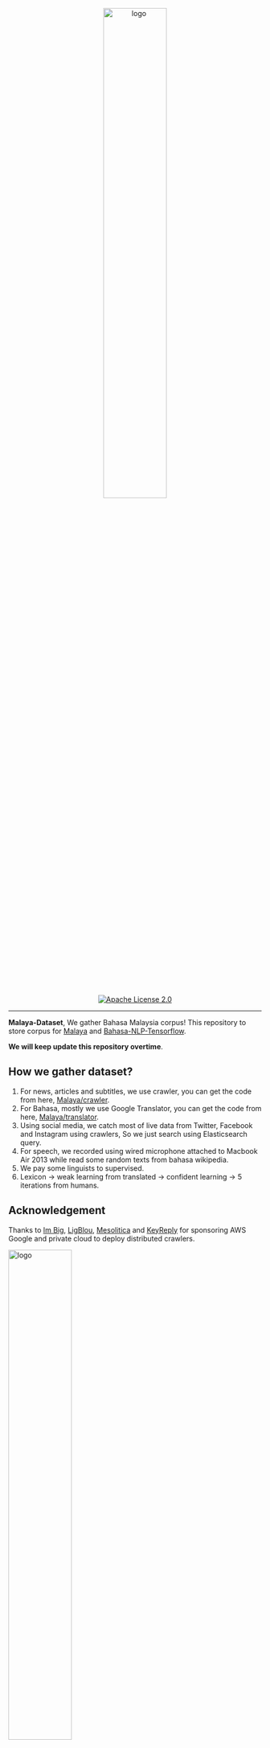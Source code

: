 <p align="center">
    <a href="#readme">
        <img alt="logo" width="50%" src="wordcloud.png">
    </a>
</p>
<p align="center">
  <a href="https://github.com/huseinzol05/Malaya-Dataset/blob/master/LICENSE"><img alt="Apache License 2.0" src="https://img.shields.io/badge/License-Apache--2.0-yellow.svg"></a>
</p>

---

**Malaya-Dataset**, We gather Bahasa Malaysia corpus! This repository to store corpus for [Malaya](https://github.com/huseinzol05/Malaya) and [Bahasa-NLP-Tensorflow](https://github.com/huseinzol05/Bahasa-NLP-Tensorflow). 

**We will keep update this repository overtime**.

## How we gather dataset?

1. For news, articles and subtitles, we use crawler, you can get the code from here, [Malaya/crawler](https://github.com/huseinzol05/Malaya/tree/master/misc/crawl).
2. For Bahasa, mostly we use Google Translator, you can get the code from here, [Malaya/translator](https://github.com/huseinzol05/Malaya/tree/master/misc/translator).
3. Using social media, we catch most of live data from Twitter, Facebook and Instagram using crawlers, So we just search using Elasticsearch query.
4. For speech, we recorded using wired microphone attached to Macbook Air 2013 while read some random texts from bahasa wikipedia.
5. We pay some linguists to supervised.
6. Lexicon -> weak learning from translated -> confident learning -> 5 iterations from humans.

## Acknowledgement

Thanks to [Im Big](https://www.facebook.com/imbigofficial/), [LigBlou](https://www.facebook.com/ligblou), [Mesolitica](https://mesolitica.com/) and [KeyReply](https://www.keyreply.com/) for sponsoring AWS Google and private cloud to deploy distributed crawlers.

<img alt="logo" width="50%" src="https://malaya-dataset.s3-ap-southeast-1.amazonaws.com/ligblou-mesolitca-keyreply.png">

## Table of contents
  * [Corpus](#corpus)
    * [Audience Nationality](#audience-nationality)
    * [Translated Emotion](#Translated-Emotion)
    * [Twitter Emotion](#Twitter-Emotion)
    * [Gender](#gender)
    * [Insincere question](#insincere-question)
    * [Irony](#irony)
    * [Language Detection](#language-detection)
    * [Malaysia Entities](#malaysia-entities)
    * [Malaysia Topics](#malaysia-topics)
    * [Political landscape](#political-landscape)
    * [Sarcastic news-headline](#sarcastic-news-headline)
    * [Subjectivity](#subjectivity)
    * [Toxicity-small](#toxicity-small)
    * [Toxicity-large](#toxicity-large)
  * [Crawl](#crawl)
    * [Foodpanda](#foodpanda)
    * [Klook](#klook)
    * [IIUM-Confession](#iium-confession)
    * [Wattpad](#wattpad)
    * [Academia PDF](#academia-pdf)
    * [ticket2u](#ticket2u)
  * [Dictionary](#dictionary)
    * [73k English-Malay](#73k-english-malay)
    * [200k English-Malay](#200k-english-malay)
    * [90k synonym](#90k-synonym)
    * [Dictionary, 24550 unique words](#dictionary-24550-unique-words)
    * [Dialect](#dialect)
    * [Ngrams](#ngrams)
  * [Dumping](#dumping)
    * [Karangan sekolah](#karangan-sekolah)
    * [Wikipedia](#wikipedia-1)
    * [Instagram](#instagram)
    * [Twitter](#twitter-1)
    * [Public news](#public-news)
    * [Parliament](#parliament)
    * [Singlish text](#singlish-text)
    * [Singapore news](#singapore-news)
    * [Subtitle](#subtitle)
  * [English-Malay translation](#english-malay-translation)
  * [Lexicon](#lexicon)
    * [Sentiment](#sentiment)
    * [Emotion](#emotion)
  * [News](#news)
    * [Fake News](#fake-news)
    * [Crawled News](#crawled-news)
    * [30k News](#30k-news)
    * [Articles](#articles)
  * [Normalization](#normalization)
    * [Normalize](#normalize)
    * [Stemmer](#stemmer)
  * [Optical Character Recognition](#optical-character-recognition)
    * [Malay-to-Jawi](#malay-to-jawi)
    * [Malay handwriting (Satisfy-Regular)](#malay-handwriting-satisfy-regular)
  * [Question-Answer](#question-answer)
    * [General](#general)
    * [SQUAD](#squad)
    * [Natural Questions](#Natural-Questions)
  * [Sentiment](#sentiment-1)
    * [Local News](#local-news)
    * [Twitter](#twitter)
    * [Translated Twitter](#Translated-Twitter)
    * [Translated Multidomain](#Translated-Multidomain)
    * [Translated Polarity](#Translated-Polarity)
  * [Speech](#speech)
    * [Tolong sebut](#tolong-sebut)
    * [Wikipedia](#wikipedia)
    * [Manglish](#manglish)
  * [Summarization](#summarization)
    * [CNN News](#cnn-news)
    * [Gigawords](#gigawords)
    * [Multinews](#multinews)
  * [Tagging](#tagging)
    * [Dependency](#dependency)
    * [Part-of-Speech](#part-of-speech)
    * [Entities](#entities-json)
  * [Text-similarity](#text-similarity)
    * [Quora](#quora)
    * [SNLI](#snli)
  * [Suggestion](#suggestion)
  * [Citation](#citation)
  * [Donation](#donation)

## [Corpus](corpus)

#### [Audience Nationality](corpus/audience)

Total size: 246 KB

1. constituency
2. national

#### [Translated Emotion](corpus/emotion/translate)

Total size: 7.2 MB

1. Anger
2. Fear
3. Joy
4. Love
5. Sadness
6. Surprise

#### [Twitter Emotion](corpus/emotion/lexicon)

Total size: 27.4 MB

1. Anger, 108813 rows
2. Fear, 20316 rows
3. Happy, 30962 rows
4. love, 20783 rows
5. Sadness, 26468 rows
6. Surprise, 13107 rows

#### [Gender](corpus/gender)

Total size: 2.2 MB

1. Unknown
2. Male
3. Female
4. Brand

#### [Insincere question](corpus/insincere-question)

Total size: 60.4 MB

1. Negative
2. Positive

#### [Irony](corpus/irony)

Total size: 465 KB

1. Positive
2. Negative

#### [Language-detection](corpus/language-detection)

1. english
2. malay
3. indonesia
4. rojak
5. manglish
6. others

sublanguages,

1. malay
2. kedah
3. johor
4. melaka
5. terengganu
6. sarawak
7. negeri-sembilan
8. kelantan
9. pahang
10. perak
11. sabah

#### [Malaysia-entities](corpus/malaysia-entities)

Social media texts related to Malaysia entities.

Total size: 190.1 MB

<details><summary>Complete list (210 entities)</summary>

1. mahathir
2. anwar ibrahim
3. najib razak
4. pakatan harapan
5. syed saddiq
6. parti keadilan rakyat
7. umno
8. barisan nasional
9. parti islam semalaysia
10. nurul izzah
11. tunku ismail idris
12. mca
13. democratic action party
14. parti amanah
15. ppbm
16. mic
17. tun daim zainuddin
18. datuk seri abdul hadi awang
19. majlis pakatan harapan
20. wan azizah
21. parti pribumi bersatu malaysia
22. datuk seri azmin ali
23. datuk johari abdul
24. tengku razaleigh hamzah
25. tan sri dr rais yatim
26. rafizi ramli
27. bersatu
28. bernama
29. donald trump
30. perkasa
31. tan sri mokhzani mahathir
32. rais yatim
33. anthony loke siew fook
34. rosmah mansur
35. arul kanda
36. zeti aziz
37. robert kuok
38. hassan merican
39. ks jomo
40. jho low
41. kadir jasin
42. zakir naik
43. bung mokhtar
44. shafie apdal
45. ariff md yusof
46. felda
47. dato vida
48. jabatan perancangan bandar desa
49. jabatan perdana menteri malaysia
50. kementerian kewangan malaysia
51. kementerian dalam negeri malaysia
52. kementerian perdagangan dalam negeri hal ehwal pengguna malaysia
53. kementerian luar negeri malaysia
54. kementerian pertahanan malaysia
55. kementerian pendidikan malaysia
56. kementerian pembangunan luar bandar
57. kementerian kerja raya malaysia
58. kementerian kesihatan malaysia
59. kementerian komunikasi multimedia malaysia
60. kementerian perumahan kerajaan tempatan malaysia
61. kementerian pelancongan kebudayaan malaysia
62. kementerian pengangkutan malaysia
63. kementerian pembangunan wanita keluarga masyarakat malaysia
64. kementerian pertanian industri asas tani
65. kementerian perusahaan perladangan komoditi
66. kementerian perdagangan antarabangsa industri
67. kementerian sains teknologi inovasi malaysia
68. kementerian sumber manusia malaysia
69. kementerian sumber asli alam sekitar malaysia
70. kementerian wilayah persekutuan malaysia
71. kementerian tenaga teknologi hijau air malaysia
72. jabatan perkhidmatan awam malaysia
73. jabatan kemajuan islam (jakim) department of islamic development
74. jabatan parlimen malaysia
75. agensi kelayakan malaysia
76. agensi penguatkuasaan maritim malaysia
77. bahagian istiadat urusetia persidangan antarabangsa
78. bahagian hal ehwal undang-undang
79. bahagian kabinet perlembangan perhubungan antara kerajaan
80. bahagian kemajuan wilayah persekutuan perancangan lembah klang
81. bahagian keselamatan negara
82. bahagian pengurusan hartanah
83. bahagian pengurusan perkhidmatan sumber manusia
84. bahagian penyelidikan
85. biro bantuan guaman
86. biro pengaduan awam
87. biro tatanegara
88. istana negara
89. institut kefahaman islam malaysia
90. institut latihan kehakiman perundangan
91. pejabat ketua setiausaha negara
92. pejabat perdana menteri
93. jabatan peguam negara
94. majlis agama islam wilayah persekutuan
95. masjid negara
96. pejabat ketua pegawai keselamatan kerajaan malaysia
97. pejabat setiausaha persekutuan sabah
98. perpustakaan kuala lumpur
99. pejabat setiausaha persekutuan sarawak
100. lembaga tabung haji
101. penasihat sains
102. jabatan audit negara malaysia
103. jabatan pertahanan awam malaysia
104. suruhanjaya pengankutan awam darat
105. perbendaharaan malaysia
106. majlis tindakan ekonomik negara
107. jabatan perangkaan (jp) department of statistics
108. polis diraja malaysia
109. ikatan relawan rakyat malaysia
110. jabatan penjara malaysia
111. jabatan pendaftaran negara malaysia
112. lembaga penapisan filem
113. jabatan imigresen malaysia
114. suruhanjaya syarikat malaysia
115. suruhanjaya koperasi malaysia
116. perbadanan harta intelek malaysia
117. bank kerjasama rakyat malaysia
118. perbadanan nasional berhad
119. maktab koperasi malaysia
120. suruhanjaya persaingan malaysia
121. institut diplomasi hal ehwal luar negeri
122. angkatan tentera malaysia
123. tentera darat malaysia
124. tentera udara diraja malaysia
125. tentera laut diraja malaysia
126. program latihan khidmat negara
127. dewan bahasa pustaka
128. institut pendidikan guru malaysia
129. perbadanan tabung pendidikan tinggi nasional
130. institut terjemahan negara malaysia
131. kejora
132. felcra
133. risda
134. jabatan kerja raya malaysia
135. lembaga lebuhraya malaysia
136. lembaga jurutera malaysia
137. lembaga pembangunan industri pembinaan
138. institut jantung negara
139. klinik 1malaysia
140. insitut kanser negara
141. radio televisyen malaysia
142. suruhanjaya komunikasi multimedia malaysia
143. jabatan penerangan malaysia
144. jabatan perancangan bandar desa semenanjung malaysia
145. jabatan bomba penyelamat malaysia
146. jabatan perumahan negara
147. jabatan kerajaan tempatan
148. jabatan landskap negara
149. jabatan pengurusan sisa pepejal negara
150. tribunal perumahan pengurusan strata
151. perbadanan pengurusan sisa pepejal pembersihan awam
152. jabatan pelancongan malaysia
153. jabatan pengangkutan jalan
154. jabatan penerbangan awam
155. lembaga pelabuhan klang
156. jabatan laut malaysia
157. jabatan keselamatan jalan raya
158. lembaga pelabuhan kuantan
159. lembaga pelabuhan johor
160. lembaga pelabuhan pulau pinang
161. jabatan kebajikan masyarakat malaysia
162. institut penyelidikan kemajuan pertanian malaysia
163. lembaga kemajuan ikan malaysia
164. lembaga pemasaran pertanian persekutuan
165. jabatan pertanian malaysia
166. lembaga pertubuhan peladang
167. lembaga kemajuan pertanian kemubu
168. lembaga kemajuan pertanian muda
169. jabatan perikanan
170. jabatan perkhidmatan veterinar
171. lembaga perindustrian nanas malaysia
172. tabung ekonomi kumpulan usaha niaga
173. bank pertanian
174. lembaga minyak sawit malaysia
175. lembaga pembangunan pelaburan malaysia
176. agensi nuklear malaysia
177. institut penyelidikan teknologi nuklear malaysia
178. pusat sains negara
179. jabatan kimia malaysia
180. jabatan meteorologi malaysia
181. jabatan perkhidmatan awam
182. institut tadbiran awam negara
183. jabatan agama islam wilayah persekutuan
184. jabatan tenaga kerja semenanjung malaysia
185. jabatan alam sekitar
186. jabatan pengairan saliran
187. jabatan tanah galian wilayah persekutuan
188. jabatan perlindungan hidupan liar taman negara
189. dewan bandaraya kuala lumpur
190. perbadanan putrajaya
191. perbadanan labuan
192. jabatan bekalan air
193. jabatan perkhidmatan pembetungan
194. suruhanjaya tenaga
195. suruhanjaya perkhidmatan air negara
196. malaysian green technology corporation
197. yayasan hijau malaysia
198. mahkamah persekutuan
199. mahkamah syariah wilayah persekutuan
200. suruhanjaya perdagangan komoditi
201. suruhanjaya perkhidmatan awam
202. suruhanjaya perkhidmatan pendidikan
203. suruhanjaya pilihan raya
204. suruhanjaya pencegahan rasuah malaysia
205. tribunal perkhidmatan awam
206. unit khas teknologi tinggi
207. unit pemodenan tadbiran perancangan pengurusan malaysia
208. unit perancang ekonomi
209. unit penyelarasan pelaksanaan
210. urusetia persidangan antarabangsa protokol

</details>

#### [Malaysia Topics](corpus/malaysia-topics)

Social media texts related to Malaysia topics.

Total size: 322.4 MB

<details><summary>Complete list (249 topics)</summary>

1. ganja
2. orang asli
3. kaum cina
4. k-pop
5. kaum india
6. pos laju
7. hari raya aidilfitri
8. hari raya aidiladha
9. syarikat permulaan
10. isu tanah
11. kaum melayu
12. facebook
13. keluar parti
14. sabotaj parti
15. kotak undi
16. humanoid
17. kemalangan penumpang cedera
18. kemalangan maut
19. individu penjara
20. kes rogol
21. kes cabul
22. kes rompakan
23. kes ragut
24. cambridge analytica
25. kokain
26. bebas tahanan
27. sosial media
28. twitter
29. instagram
30. mati dipukul
31. pengedar dadah
32. kematian wabak
33. letupan bom
34. isu dadah
35. isu bmf
36. isu diesel
37. isu china
38. isu saudi arabia
39. unifi
40. piala thomas
41. fifa
42. bahasa pengaturcaraan
43. baling botol
44. perkahwinan kanak-kanak
45. produk berbahaya
46. musim durian
47. world cup
48. motogp
49. euro 2020
50. ask me a question
51. thai cave
52. racist
53. bola sepak
54. hockey
55. sepak takraw
56. reformasi
57. deepavali
58. chinese new year
59. lazada sells
60. shopee sells
61. e-sport
62. valve corporation
63. dota2
64. counter strike global-offensive
65. asean football organization
66. blackpink
67. kecurian kereta
68. kecurian motosikal
69. youtube rewind
70. pewdiepie
71. isu tiket
72. kuota haji
73. tsunami
74. kes lemas
75. kes buang bayi
76. kes pecah rumah
77. paedophilia
78. kes luar nikah
79. kes tangkap basah
80. kes bawah umur
81. pdrm
82. 1mdb
83. gst
84. sst
85. tiga penjuru
86. pilihan raya umum
87. pilihan raya kecil
88. pusat daerah mangundi
89. masalah air
90. rumah mampu milik
91. pendidikan
92. sekolah
93. universiti
94. maktab rendah sains mara
95. kesihatan
96. hutang negara
97. ekonomi
98. sosial
99. menteri besar kedah
100. menteri besar perak
101. menteri besar perlis
102. menteri besar selangor
103. menteri besar johor
104. menteri besar kelantan
105. menteri besar terengganu
106. menteri besar negeri sembilan
107. felda
108. kwsp
109. sosco
110. bank malaysia
111. bank negara
112. perdana menteri
113. timbalan perdana menteri
114. menteri dalam negeri
115. menteri kewangan
116. menteri pertahanan
117. menteri belia dan sukan
118. majlis penasihat
119. skim peduli sihat
120. ptptn
121. projek mega
122. gaji minimum
123. menyiasat skandal
124. highway tol
125. tabung haji
126. tentera malaysia
127. infrastruktur
128. kos sara hidup
129. pengangkutan awam
130. perkhidmatan awam
131. isu wanita
132. survei institut darul ehsan
133. inisiatif peduli rakyat
134. teknologi
135. internet
136. kecerdasan buatan
137. ahli dewan undangan negeri
138. suruhanjaya pilihan raya malaysia
139. kertas undi
140. akta pilihan raya
141. undi pos
142. undi rosak
143. harga minyak
144. petrol
145. subsidi kerajaan
146. mh370
147. gaji menteri
148. jabatan bubar
149. telekom malaysia
150. agama
151. lgbt
152. agama islam
153. masyarakat
154. liberalisme
155. kapitalisme
156. idealogi
157. parlimen
158. pusat transformasi bandar
159. institut diraja
160. tsunami fitnah
161. makro-ekonomi
162. mikro-ekonomi
163. pasaran saham malaysia
164. pendapatan negara
165. nilai ringgit jatuh
166. gaji median
167. bursa malaysia
168. malaysia baru
169. keluar parlimen
170. dewan rakyat
171. tabung harapan
172. isu singapura
173. isu rohingya
174. isu syria
175. malaysia-indonesia
176. isu gaza
177. isu palestin
178. isu yaman
179. harimau malaya
180. isu kuil
181. isu lynas
182. isu masjid
183. isu sosma
184. isu ecrl
185. royalti minyak
186. kes rasuah
187. kewangan dan perniagaan
188. saham dan komoditi
189. isu kerugian
190. bumiputera
191. alam sekitar
192. isu kemiskinan
193. sumber asli
194. pertanian malaysia
195. pertanian durian
196. pertanian padi
197. pertanian getah
198. pertanian kelapa sawit
199. pertanian pisang
200. pertanian nenas
201. akuakultur malaysia
202. hortikultur malaysia
203. icerd
204. yang di-pertuan agong
205. perlembagaan malaysia
206. malaysia airlines
207. malaysia airport
208. kuala lumpur international airport
209. malacca airport
210. bintulu airport
211. kota kinabalu airport
212. kuching airport
213. labuan airport
214. lahad datu airport
215. langkawi airport
216. limbang airport
217. miri airport
218. penang airport
219. sandakan airport
220. sibu airport
221. sultan abdul halim airport
222. sultan haji ahmad shah airport
223. sultan azlan shah airport
224. sultan ismail petra airport
225. sultan mahmud airport
226. tawau airport
227. tioman airport
228. anggota bomba
229. angkatan tentera darat
230. angkatan tentera laut
231. angkatan tentera udara
232. anggota ambulans
233. anggota polis
234. perkhidmatan kehakiman
235. perkhidmatan am persekutuan
236. industri 4.0
237. kumpulan pengganas tempatan
238. kumpulan pengganas asing
239. sultan selangor
240. sultan kedah
241. sultan kelantan
242. sultan perlis
243. sultan johor
244. sultan negeri sembilan
245. sultan terengganu
246. pemilihan agong
247. isu plastik
248. gejala sosial
249. isytihar darurat

</details>

#### [Sarcastic news-headline](corpus/sarcastic-news-headline)

Total size: 1.78 MB

1. Positive
2. Negative

#### [Subjectivity](corpus/subjectivity)

Total size: 1.4 MB

1. Positive
2. Negative

#### [Toxicity-small](corpus/toxicity-small)

Total size: 69 MB

Toxicity-small is multilabels and multiclasses, prefer to use sigmoid / logistic.

1. toxic
2. severe toxic
3. obscene
4. threat
5. insult
6. identity hate

#### [Toxicity-large](corpus/toxicity-large)

Total size: 640 MB

Toxicity-large is multilabels and multiclasses, prefer to use sigmoid / logistic.

1. severe toxic
2. obscene
3. identity attack
4. insult
5. threat
6. asian
7. atheist
8. bisexual
9. black
10. buddhist
11. christian
12. female
13. heterosexual
14. hindu
15. homosexual, gay or lesbian
16. intellectual or learning disability
17. jewish
18. latino
19. male
20. muslim
21. other disability
22. other gender
23. other race or ethnicity
24. other religion
25. other sexual orientation
26. physical disability
27. psychiatric or mental illness
28. transgender
29. white
30. malay
31. chinese

#### [Political landscape](corpus/political-landscape)

Total size: 2 MB

1. Kerajaan (BN)
2. Pembangkang (PAS, DAP, PKR)

## [Crawl](crawl)

**This is crawled data, proceed with caution**.

#### [Foodpanda](crawl/foodpanda)

Crawled up to 4697 restaurants registered in https://www.foodpanda.my/.

Contain location, restaurant name, star rating, characteristics, delivery methods and food descriptions.

Total size: 94.1 MB

#### [Klook](crawl/klook)

Crawled up to 200 interesting locations from MY and SG klook.

Total size: 10.3 MB

#### [IIUM-Confession](crawl/iium-confession)

Crawled up to 20k confession posts.

Total size: 75.1 MB

#### [Wattpad](crawl/wattpad)

Crawled using keywords,

1. melayu
2. malaysia
3. seram
4. hantu
5. puisi
6. sajak
7. cerita

Crawled up to 7k fiction stories.

Total size: 97 MB

#### [Academia PDF](crawl/pdf)

Crawled up to 224 pdfs related to,

1. melayu
2. sejarah
3. etnik
4. bahasa
5. politik
6. makanan
7. idealogi

Total size: 50 MB

#### [ticket2u](crawl/ticket2u)

Contains 4282 events in Malaysia from 2017,

```python
{'row': {'rownum': '4282',
  'rowtotal': '4282',
  'rowpp': '18',
  'link': 'https://www.ticket2u.com.my/event/10223/emi-business-networking-3.0',
  'time': '4:00PM',
  'avatar': 'https://www.ticket2u.com.my/upload/event/listing/0-10223-8ce30523-200c-4bfa-98a9-daadd142989b-GYQ6_X.jpg',
  'datefrom106': '26 Oct 2017',
  'dateto106': '26 Oct 2017',
  'day': 'Thursday',
  'date': '26',
  'month': 'Oct',
  'year': '2017',
  'datefrom': '2017-10-26T16:00:00',
  'dateto': '2017-10-26T19:00:00',
  'active': '1',
  'id': '10223',
  'name': 'EMI Business Networking 3.0',
  'titlename': 'EMI Business Networking 3.0',
  'excerpt': '',
  'pid': '0',
  'basecurrency': 'RM',
  'online': '0',
  'countryid': '1',
  'stateid': '1',
  'areaid': '0',
  'locname': 'Denai Alam Recreational and Riding Club',
  'statename': 'WP Kuala Lumpur',
  'latitude': '3.150970999999999',
  'type': '619',
  'regboo': '0',
  'pricefrom': '75.00',
  'longitude': '101.51955099999998',
  'eventcat': 'Business Sharing and Networking Event',
  'eventcatcode': 'business',
  'eventsubcat': 'Networking',
  'eventsubcatcode': 'networking',
  'showdate': '1',
  'exclusive': '0',
  'notexclusive': '0',
  'issaleend': '1',
  'status': 'expired'}}
```

## [Dictionary](dictionary)

**_Not an official released from Dewan Bahasa._**

#### 73k English-Malay

Total size: 1.1 MB

Originally posted by Facebook, https://dl.fbaipublicfiles.com/arrival/dictionaries/en-ms.txt

#### [200k English-Malay](dictionary/200k-english-malay)

Total size: 6.9 MB

#### [90k synonym](dictionary/synonym)

Total size: 4.7 MB    

#### [Dictionary, 24550 unique words](dictionary/dictionary)

Total size: 428 KB

#### [Dialect](dictionary/dialect)

Glossaries for,

1. johor
2. kedah
3. kelantan
4. negeri sembilan
5. melaka
6. pahang
7. penang
8. sukuan

Its a html table structure from http://prpm.dbp.gov.my/Cari1?keyword=%3d&d=150348&

#### [Ngrams](dictionary/ngram)

Total size: 92 MB

Unigram and Bigram collected from news, structure,
```python
{'saya': 1000}
```

## [Dumping](dumping)

#### [Karangan sekolah](dumping/karangan-sekolah)

Total size: 221 KB

#### Wikipedia

Total size: 240.2 MB, 1663373 sentences, [download link](https://huseinhouse-storage.s3-ap-southeast-1.amazonaws.com/bert-bahasa/dumping-wiki-6-july-2019.json).

Total size: 255.1 MB, 1303844 sentences, [download link](https://huseinhouse-storage.s3-ap-southeast-1.amazonaws.com/bert-bahasa/dumping-wiki-20-july-2019.json).

**RAW**, Total size: 243.2 MB, 1748387 sentences, [download link](https://malaya-dataset.s3-ap-southeast-1.amazonaws.com/wikidump1-raw.json)

#### Instagram

Total size: 418.2 MB, 695571 sentences, [download link](https://huseinhouse-storage.s3-ap-southeast-1.amazonaws.com/bert-bahasa/dumping-instagram-6-july-2019.json).

#### [Twitter](dumping/twitter)

Total size: 3236.5 MB

#### Public news

Total size: 57.7 MB, 399251 sentences, [download link](https://huseinhouse-storage.s3-ap-southeast-1.amazonaws.com/bert-bahasa/dumping-news-6-july-2019.json).

#### Parliament

Total size: 46.7 MB, 252095 sentences, [download link](https://huseinhouse-storage.s3-ap-southeast-1.amazonaws.com/bert-bahasa/dumping-parliament-7-july-2019.json).

#### Singlish text

Singlish is a mix of Chinese, Bahasa, Tamil and majority English, singaporean slang.

Random crawled from different singaporean websites and blogs.

Total size: 1.2 GB, 19870766 sentences, [download link](https://huseinhouse-storage.s3-ap-southeast-1.amazonaws.com/bert-bahasa/singlish.txt).

Contributed by [brytjy](https://github.com/brytjy).

#### Singapore news

Total size: 213.1 MB, 1760382 sentences, [download link](https://huseinhouse-storage.s3-ap-southeast-1.amazonaws.com/bert-bahasa/sg-news.txt).

Contributed by [brytjy](https://github.com/brytjy).

#### [Subtitle](dumping/subtitle)

Total size: 1.5 MB

#### [Common-crawl](dumping/common-crawl)

List of `mse` language websites only. 

Total index size: 25.6 MB

Total website size: ~7.0 GB

**Please contact me personally to get entire data related**.

## [English-Malay translation](english-malay)

**Output from Google Translate.**

Total size: 91.2 MB

## [Lexicon](lexicon)

Malaya provided lexicon generator to induce new lexicons, https://malaya.readthedocs.io/en/latest/Lexicon.html

#### [sentiment](lexicon/sentiment.json)

```python
{'negative': ['str1','str2'], 'positive': ['str3','str4']}
```

#### [emotion](lexicon/emotion.json)

```python
{'anger': ['str1'], 'fear': ['str2'], 'joy': ['str3'], 'love': ['str4'], 'sadness': ['str5'], 'surprise': ['str6']}
```

## [News](news)

#### [Fake News](news/fake-news)

Total size: 122.2 MB

1. Negative
2. Positive

Malaysia fake news, contributed by [syazanihussin](https://github.com/syazanihussin/FLUX/tree/master/data)

#### [30k News](news/news-30k)

Total size: 66.6 MB

Crawled on Google news using these keywords,

```python
strings = [
    'bank negara OR kewangan malaysia OR kementerian kewangan',
    'mata wang malaysia OR bon malaysia OR saham malaysia',
    'perdagangan malaysia OR ekonomi malaysia OR sosial malaysia',
    'kementerian malaysia',
    'kaum melayu OR kaum cina',
    'stock market malaysia OR saham malaysia',
    'malaysia parliament OR parlimen malaysia',
    'asia OR asean',
    'malaysia property OR hartanah malaysia',
    'artis OR wanita',
    'pendidikan OR kesihatan OR infrastruktur'
    'dr mahathir OR wan zizah OR lim guan eng OR muhyiddin OR mohamad sabu OR azmin ali',
    'umno OR pkr OR mic OR barisan nasional OR parti amanah OR dap',
    'isu kerajaan OR isu pembangkang',
    'politik OR malaysia OR dunia OR bisnes',
    'sukan OR hiburan OR teknologi OR gaya hidup OR automotif'
    'johor OR kedah OR kelantan OR melaka',
    'negeri sembilan OR pahang OR pulau pinang OR perak',
    'perlis OR sabah OR sarawak OR selangor',
    'terengganu OR kuala lumpur OR labuan OR putrajaya',
]
```

#### [Crawled News](news/news-new)

Total size: 428.4 MB

<details><summary>Complete list (588 news)</summary>

1. angkat berat
2. aplikasi malaysia
3. aset digital
4. berenang
5. bina badan
6. bola baling
7. bola jaring
8. bola keranjang
9. boling padang
10. gelandangan
11. godam
12. hoki padang
13. isu 1mdb
14. isu afghanistan
15. isu afrika
16. isu agama islam
17. isu agama
18. isu agensi kelayakan malaysia
19. isu agensi nuklear malaysia
20. isu agensi penguatkuasaan maritim malaysia
21. isu ahli dewan undangan negeri
22. isu airasia
23. isu akta pilihan raya
24. isu akuakultur malaysia
25. isu alam sekitar
26. isu amerika
27. isu anggota ambulans
28. isu anggota bomba
29. isu anggota polis
30. isu angkatan tentera laut
31. isu angkatan tentera malaysia
32. isu angkatan tentera udara
33. isu anthony loke siew fook
34. isu anwar ibrahim
35. isu apple
36. isu arab
37. isu argentina
38. isu ariff md yusof
39. isu arul kanda
40. isu asean football organization
41. isu ask me a question
42. isu australia
43. isu axiata
44. isu bahagian hal ehwal undang-undang
45. isu bahagian kabinet perlembangan perhubungan antara kerajaan
46. isu bahagian kemajuan wilayah persekutuan perancangan lembah klang
47. isu bahagian keselamatan negara
48. isu bahagian pengurusan hartanah
49. isu bahagian pengurusan perkhidmatan sumber manusia
50. isu bahagian penyelidikan
51. isu bahasa pengaturcaraan
52. isu baling botol
53. isu bangladesh
54. isu bank kerjasama rakyat malaysia
55. isu bank malaysia
56. isu bank negara
57. isu bank pertanian
58. isu barisan nasional
59. isu bebas tahanan
60. isu berjaya group
61. isu bernama
62. isu bersatu
63. isu bintulu airport
64. isu biro bantuan guaman
65. isu biro pengaduan awam
66. isu biro tatanegara
67. isu blackpink
68. isu bmw
69. isu bola sepak
70. isu boling
71. isu brazil
72. isu brunei
73. isu bumiputera
74. isu bung mokhtar
75. isu bursa malaysia
76. isu cambodia
77. isu cambridge analytica
78. isu celcom
79. isu chinese new year
80. isu cimb
81. isu colombia
82. isu costa Rica
83. isu counter strike global-offensive
84. isu covid
85. isu cukai
86. isu dato vida
87. isu datuk johari abdul
88. isu datuk seri abdul hadi awang
89. isu datuk seri azmin ali
90. isu deepavali
91. isu democratic action party
92. isu denmark
93. isu dewan bahasa pustaka
94. isu dewan bandaraya kuala lumpur
95. isu dewan rakyat
96. isu diabetes
97. isu digi
98. isu donald trump
99. isu dota2
100. isu e-sport
101. isu ekonomi
102. isu euro 2020
103. isu facebook
104. isu felcra
105. isu felda
106. isu fifa
107. isu finland
108. isu foodpanda
109. isu futsal
110. isu gaji median
111. isu gaji menteri
112. isu gaji minimum
113. isu gamuda berhad
114. isu ganja
115. isu gejala sosial
116. isu german
117. isu gimnastik
118. isu golf
119. isu google
120. isu grab
121. isu grabfood
122. isu gst
123. isu halal
124. isu harga minyak
125. isu hari raya aidiladha
126. isu hari raya aidilfitri
127. isu harimau malaya
128. isu hassan merican
129. isu highway tol
130. isu hockey
131. isu honda
132. isu hortikultur malaysia
133. isu humanoid
134. isu hutang negara
135. isu ibm
136. isu icerd
137. isu idealogi
138. isu ikatan relawan rakyat malaysia
139. isu ikea
140. isu india
141. isu individu penjara
142. isu indonesia
143. isu industri 4.0
144. isu infrastruktur
145. isu inisiatif peduli rakyat
146. isu insitut kanser negara
147. isu instagram
148. isu institut diplomasi hal ehwal luar negeri
149. isu institut diraja
150. isu institut jantung negara
151. isu institut kefahaman islam malaysia
152. isu institut latihan kehakiman perundangan
153. isu institut pendidikan guru malaysia
154. isu institut penyelidikan kemajuan pertanian malaysia
155. isu institut penyelidikan teknologi nuklear malaysia
156. isu institut tadbiran awam negara
157. isu institut terjemahan negara malaysia
158. isu internet
159. isu iran
160. isu iraq
161. isu israel
162. isu istana negara
163. isu isu badminton
164. isu isu bmf
165. isu isu china
166. isu isu dadah
167. isu isu diesel
168. isu isu ecrl
169. isu isu gaza
170. isu isu kemiskinan
171. isu isu kerugian
172. isu isu kuil
173. isu isu lynas
174. isu isu masjid
175. isu isu palestin
176. isu isu plastik
177. isu isu rohingya
178. isu isu saudi arabia
179. isu isu singapura
180. isu isu sosma
181. isu isu syria
182. isu isu tanah
183. isu isu tiket
184. isu isu wanita
185. isu isu yaman
186. isu isytihar darurat
187. isu itali
188. isu jabatan agama islam wilayah persekutuan
189. isu jabatan audit negara malaysia
190. isu jabatan bekalan air
191. isu jabatan bomba penyelamat malaysia
192. isu jabatan bubar
193. isu jabatan imigresen malaysia
194. isu jabatan kebajikan masyarakat malaysia
195. isu jabatan kemajuan islam (jakim) department of islamic development
196. isu jabatan kerajaan tempatan
197. isu jabatan kerja raya malaysia
198. isu jabatan keselamatan jalan raya
199. isu jabatan kimia malaysia
200. isu jabatan landskap negara
201. isu jabatan laut malaysia
202. isu jabatan meteorologi malaysia
203. isu jabatan parlimen malaysia
204. isu jabatan peguam negara
205. isu jabatan pelancongan malaysia
206. isu jabatan pendaftaran negara malaysia
207. isu jabatan penerangan malaysia
208. isu jabatan penerbangan awam
209. isu jabatan pengairan saliran
210. isu jabatan pengangkutan jalan
211. isu jabatan pengurusan sisa pepejal negara
212. isu jabatan penjara malaysia
213. isu jabatan perancangan bandar desa semenanjung malaysia
214. isu jabatan perancangan bandar desa
215. isu jabatan perdana menteri malaysia
216. isu jabatan perikanan
217. isu jabatan perkhidmatan awam malaysia
218. isu jabatan perkhidmatan awam
219. isu jabatan perkhidmatan pembetungan
220. isu jabatan perkhidmatan veterinar
221. isu jabatan perlindungan hidupan liar taman negara
222. isu jabatan pertahanan awam malaysia
223. isu jabatan pertanian malaysia
224. isu jabatan perumahan negara
225. isu jabatan tanah galian wilayah persekutuan
226. isu jabatan tenaga kerja semenanjung malaysia
227. isu jepun
228. isu jho low
229. isu jordan
230. isu k-pop
231. isu kadir jasin
232. isu kapitalisme
233. isu kaum cina
234. isu kaum india
235. isu kaum melayu
236. isu kecerdasan buatan
237. isu kecurian kereta
238. isu kecurian motosikal
239. isu kejora
240. isu keluar parlimen
241. isu keluar parti
242. isu kemalangan maut
243. isu kemalangan penumpang cedera
244. isu kematian wabak
245. isu kementerian dalam negeri malaysia
246. isu kementerian kerja raya malaysia
247. isu kementerian kesihatan malaysia
248. isu kementerian kewangan malaysia
249. isu kementerian komunikasi multimedia malaysia
250. isu kementerian luar negeri malaysia
251. isu kementerian pelancongan kebudayaan malaysia
252. isu kementerian pembangunan luar bandar
253. isu kementerian pembangunan wanita keluarga masyarakat malaysia
254. isu kementerian pendidikan malaysia
255. isu kementerian pengangkutan malaysia
256. isu kementerian perdagangan antarabangsa industri
257. isu kementerian perdagangan dalam negeri hal ehwal pengguna malaysia
258. isu kementerian pertahanan malaysia
259. isu kementerian pertanian industri asas tani
260. isu kementerian perumahan kerajaan tempatan malaysia
261. isu kementerian perusahaan perladangan komoditi
262. isu kementerian sains teknologi inovasi malaysia
263. isu kementerian sumber asli alam sekitar malaysia
264. isu kementerian sumber manusia malaysia
265. isu kementerian tenaga teknologi hijau air malaysia
266. isu kementerian wilayah persekutuan malaysia
267. isu kertas undi
268. isu kes bawah umur
269. isu kes buang bayi
270. isu kes cabul
271. isu kes lemas
272. isu kes luar nikah
273. isu kes pecah rumah
274. isu kes ragut
275. isu kes rasuah
276. isu kes rogol
277. isu kes rompakan
278. isu kes tangkap basah
279. isu kesihatan
280. isu kewangan dan perniagaan
281. isu kfc
282. isu khazanah
283. isu klinik 1malaysia
284. isu kokain
285. isu korea selatan
286. isu korea utara
287. isu kos sara hidup
288. isu kota kinabalu airport
289. isu kotak undi
290. isu ks jomo
291. isu kuala lumpur international airport
292. isu kuching airport
293. isu kumpulan pengganas asing
294. isu kumpulan pengganas tempatan
295. isu kuota haji
296. isu kwsp
297. isu labuan airport
298. isu lahad datu airport
299. isu langkawi airport
300. isu laos
301. isu lazada sells
302. isu lembaga jurutera malaysia
303. isu lembaga kemajuan ikan malaysia
304. isu lembaga kemajuan pertanian kemubu
305. isu lembaga kemajuan pertanian muda
306. isu lembaga lebuhraya malaysia
307. isu lembaga minyak sawit malaysia
308. isu lembaga pelabuhan johor
309. isu lembaga pelabuhan klang
310. isu lembaga pelabuhan kuantan
311. isu lembaga pelabuhan pulau pinang
312. isu lembaga pemasaran pertanian persekutuan
313. isu lembaga pembangunan industri pembinaan
314. isu lembaga pembangunan pelaburan malaysia
315. isu lembaga penapisan filem
316. isu lembaga perindustrian nanas malaysia
317. isu lembaga pertubuhan peladang
318. isu lembaga tabung haji
319. isu letupan bom
320. isu lgbt
321. isu lhdn
322. isu liberalisme
323. isu mahathir
324. isu mahkamah persekutuan
325. isu mahkamah syariah wilayah persekutuan
326. isu majlis agama islam wilayah persekutuan
327. isu majlis pakatan harapan
328. isu majlis penasihat
329. isu majlis tindakan ekonomik negara
330. isu makanan malaysia
331. isu makro-ekonomi
332. isu maktab koperasi malaysia
333. isu maktab rendah sains mara
334. isu malacca airport
335. isu malaysia airlines
336. isu malaysia airport
337. isu malaysia baru
338. isu malaysia-indonesia
339. isu malaysian green technology corporation
340. isu masalah air
341. isu masjid negara
342. isu masyarakat
343. isu mati dipukul
344. isu maybank
345. isu mca
346. isu mcdonald
347. isu media prima
348. isu menteri belia dan sukan
349. isu menteri besar johor
350. isu menteri besar kedah
351. isu menteri besar kelantan
352. isu menteri besar negeri sembilan
353. isu menteri besar perak
354. isu menteri besar perlis
355. isu menteri besar selangor
356. isu menteri besar terengganu
357. isu menteri dalam negeri
358. isu menteri kewangan
359. isu menteri pertahanan
360. isu menyiasat skandal
361. isu mercedes
362. isu mesir
363. isu mexico
364. isu mh370
365. isu mic
366. isu microsoft
367. isu mikro-ekonomi
368. isu minyak
369. isu miri airport
370. isu motogp
371. isu mrsm
372. isu musim durian
373. isu myanmar
374. isu mydin
375. isu najib razak
376. isu nasa
377. isu nepal
378. isu new zealand
379. isu nilai ringgit jatuh
380. isu nurul izzah
381. isu orang asli
382. isu paedophilia
383. isu pakatan harapan
384. isu pakistan
385. isu palestin
386. isu parlimen
387. isu parti amanah
388. isu parti islam semalaysia
389. isu parti keadilan rakyat
390. isu parti pribumi bersatu malaysia
391. isu pasaran saham malaysia
392. isu pdrm
393. isu pejabat ketua pegawai keselamatan kerajaan malaysia
394. isu pejabat ketua setiausaha negara
395. isu pejabat perdana menteri
396. isu pejabat setiausaha persekutuan sabah
397. isu pejabat setiausaha persekutuan sarawak
398. isu pelancongan malaysia
399. isu pemilihan agong
400. isu penang airport
401. isu penasihat sains
402. isu pendapatan negara
403. isu pendidikan
404. isu pengangkutan awam
405. isu pengedar dadah
406. isu perabot
407. isu perancis
408. isu perbadanan harta intelek malaysia
409. isu perbadanan labuan
410. isu perbadanan nasional berhad
411. isu perbadanan pengurusan sisa pepejal pembersihan awam
412. isu perbadanan putrajaya
413. isu perbadanan tabung pendidikan tinggi nasional
414. isu perbendaharaan malaysia
415. isu perdana menteri
416. isu perkahwinan kanak-kanak
417. isu perkasa
418. isu perkhidmatan am persekutuan
419. isu perkhidmatan awam
420. isu perkhidmatan kehakiman
421. isu perlembagaan malaysia
422. isu perodua
423. isu perpustakaan kuala lumpur
424. isu pertanian durian
425. isu pertanian getah
426. isu pertanian kelapa sawit
427. isu pertanian malaysia
428. isu pertanian nenas
429. isu pertanian padi
430. isu pertanian pisang
431. isu petrol
432. isu petronas
433. isu pewdiepie
434. isu piala thomas
435. isu pilihan raya kecil
436. isu pilihan raya umum
437. isu ping pong
438. isu plus
439. isu polis diraja malaysia
440. isu portugal
441. isu pos laju
442. isu pos malaysia
443. isu ppbm
444. isu prasarana
445. isu privasi
446. isu produk berbahaya
447. isu program latihan khidmat negara
448. isu projek mega
449. isu ptptn
450. isu pusat daerah mangundi
451. isu pusat sains negara
452. isu pusat transformasi bandar
453. isu racist
454. isu radio televisyen malaysia
455. isu rafizi ramli
456. isu rais yatim
457. isu reformasi
458. isu rhb
459. isu risda
460. isu robert kuok
461. isu rohingya
462. isu rosmah mansur
463. isu royalti minyak
464. isu rumah mampu milik
465. isu rusia
466. isu sabotaj parti
467. isu saham dan komoditi
468. isu sahur
469. isu sandakan airport
470. isu saudi
471. isu sekolah
472. isu sepak takraw
473. isu shafie apdal
474. isu shopee sells
475. isu sibu airport
476. isu sime darby
477. isu sirim
478. isu skim peduli sihat
479. isu sosco
480. isu sosial media
481. isu sosial
482. isu ssm
483. isu sst
484. isu starbucks
485. isu subsidi kerajaan
486. isu sultan abdul halim airport
487. isu sultan azlan shah airport
488. isu sultan haji ahmad shah airport
489. isu sultan ismail petra airport
490. isu sultan johor
491. isu sultan kedah
492. isu sultan kelantan
493. isu sultan mahmud airport
494. isu sultan negeri sembilan
495. isu sultan perlis
496. isu sultan selangor
497. isu sultan terengganu
498. isu sumber asli
499. isu sunway
500. isu suruhanjaya komunikasi multimedia malaysia
501. isu suruhanjaya koperasi malaysia
502. isu suruhanjaya pencegahan rasuah malaysia
503. isu suruhanjaya pengankutan awam darat
504. isu suruhanjaya perdagangan komoditi
505. isu suruhanjaya perkhidmatan air negara
506. isu suruhanjaya perkhidmatan awam
507. isu suruhanjaya perkhidmatan pendidikan
508. isu suruhanjaya persaingan malaysia
509. isu suruhanjaya pilihan raya malaysia
510. isu suruhanjaya pilihan raya
511. isu suruhanjaya syarikat malaysia
512. isu suruhanjaya tenaga
513. isu survei institut darul ehsan
514. isu sweden
515. isu syarikat permulaan
516. isu syarikat
517. isu syed saddiq
518. isu syria
519. isu tabung ekonomi kumpulan usaha niaga
520. isu tabung haji
521. isu tabung harapan
522. isu taekwondo
523. isu tan sri dr rais yatim
524. isu tan sri mokhzani mahathir
525. isu tawau airport
526. isu teknologi
527. isu telefon
528. isu telekom malaysia
529. isu tengku razaleigh hamzah
530. isu tenis
531. isu tentera darat malaysia
532. isu tentera laut diraja malaysia
533. isu tentera malaysia
534. isu tentera udara diraja malaysia
535. isu thai cave
536. isu tiga penjuru
537. isu timbalan perdana menteri
538. isu tioman airport
539. isu toyota
540. isu tribunal perkhidmatan awam
541. isu tribunal perumahan pengurusan strata
542. isu tsunami fitnah
543. isu tsunami
544. isu tun daim zainuddin
545. isu tunku ismail idris
546. isu turki
547. isu twitter
548. isu u mobile
549. isu uem
550. isu umno
551. isu undi pos
552. isu undi rosak
553. isu unifi
554. isu unit khas teknologi tinggi
555. isu unit pemodenan tadbiran perancangan pengurusan malaysia
556. isu unit penyelarasan pelaksanaan
557. isu unit perancang ekonomi
558. isu united kingdom
559. isu universiti
560. isu valve corporation
561. isu vietnam
562. isu wan azizah
563. isu world cup
564. isu yaman
565. isu yang di-pertuan agong
566. isu yayasan hijau malaysia
567. isu youtube rewind
568. isu youtube
569. isu ytl
570. isu zakir naik
571. isu zeti aziz
572. kecerdasan buatan
573. lumba basikal
574. makanan segera
575. mata wang digital
576. mata wang malaysia
577. memanah
578. menembak
579. nasional berhad
580. olahraga
581. parti bersatu
582. pengaturcaraan
583. perahu layar
584. ragbi
585. silat
586. sukan elektronik
587. tenaga nasional
588. tinju

</details>

#### [Articles](news/articles)

Total size: 3.1 MB

1. Filem
2. Kerajaan
3. Pembelajaran
4. Pendidikan
5. Sekolah

## [Normalization](normalization)

#### [Normalize](normalization/normalize)

Total size: 2.6 MB

#### [Stemmer](normalization/stemmer)

Total size: 6.5 MB

1. News stemming
2. Wikipedia stemming

## [Optical Character Recognition](ocr)

#### Malay-to-Jawi

Total size: 445.3 MB

Dataset is simple, malay label can get from the name [idola.png](ocr/idola.png).

![alt text](ocr/idola.png)

#### Malay handwriting (Satisfy-Regular)

Total size: 194.4 MB

Dataset is simple, malay label can get from the name [syarif.png](ocr/syarif.png).

![alt text](ocr/syarif.png)

## [Question-Answer](question-answer)

#### [General](question-answer/general)

Total size: 2.5 MB

```
1 mary pergi ke taman. 2 mary pergi ke dapur. 3 husein kembali ke pejabat.
4 husein perjalanan ke lorong. 5 jeff kembali ke bilik tidur. 6 fred berpindah ke lorong.
7 husein berpindah ke bilik mandi. 8 jeff kembali ke taman. 9 jeff kembali ke dapur.
10 fred kembali ke taman. 11 mary mendapat bola sepak di sana. 12 mary menyerahkan bola sepak kepada jeff.
13 apa yang mary berikan kepada jeff? <> bola sepak <> 12.
14 husein kembali ke lorong. 15 jeff kembali ke bilik tidur. 16 apa yang mary berikan kepada jeff? <> bola sepak <> 12.
17 fred berpindah ke bilik mandi. 18 mary mengambil susu di sana. 19 apa yang mary berikan kepada jeff? <> bola sepak <> 12.
20 fred pergi ke dapur. 21 mary menyerahkan susu itu kepada fred. 22 siapa yang memberikan susu itu kepada fred? <> mary <> 21.
23 fred berpindah ke lorong. 24 jeff pergi ke pejabat. 25 siapa yang mary memberikan susu itu? <> fred <> 21
```

#### [SQUAD](question-answer/squad)

Total size: 129.1MB

**Translating still in progress**.

Originally from [SQUAD (Stanford Question Answering Dataset)](https://rajpurkar.github.io/SQuAD-explorer/).

Allow to translate to different language, [stated here](https://groups.google.com/forum/#!searchin/squad-stanford-qa/translate%7Csort:date/squad-stanford-qa/tLNlhhMZIFM/x9il9aF2CgAJ), and distributed under the [CC BY-SA 4.0 license](http://creativecommons.org/licenses/by-sa/4.0/legalcode).

#### [Natural Questions](question-answer/natural-questions)

Total size: 8MB

Originally from [Natural Questions](https://ai.google.com/research/NaturalQuestions/).

## [Sentiment](sentiment)

#### [Local News](sentiment/news-sentiment)

Total size: 496 KB

1. Positive
2. Negative

#### [Twitter](sentiment/semi-supervised/twitter)

Total size: 519.4 MB

1. Positive, 1085719 sentences
2. Negative, 3463771 sentences

#### [Translated Twitter](sentiment/translate/twitter-sentiment)

Total size: 50.6 MB

1. Positive
2. Negative

#### [Translated Multidomain](sentiment/translate/multidomain-sentiment)

Total size: 159 KB

1. Amazon review, Positive and Negative
2. IMDB review, Positive and Negative
3. Yelp review, Positive and Negative

#### [Translated Polarity](sentiment/translate/polarity)

Total size: 1.3 MB

1. Positive
2. Negative

## [Speech](speech)

#### [Tolong sebut](speech/sebut-perkataan)

Total size: 276 MB

**Voices contributed by**,

1. `sebut-perkataan-man` voices by [Husein Zolkepli](https://www.linkedin.com/in/husein-zolkepli/)
2. `tolong-sebut` voices by [Khalil Nooh](https://www.linkedin.com/in/khalilnooh/)
3. `sebut-perkataan-woman` voices by [Mas Aisyah Ahmad](https://www.linkedin.com/in/mas-aisyah-ahmad-b46508a9/)

#### [Wikipedia](speech/wikipedia)

Total size: 1.08 GB

**Voices contributed by**,

1. voices by [Husein Zolkepli](https://www.linkedin.com/in/husein-zolkepli/)

#### [Manglish](speech/manglish)

Total size: 1.9 GB

## [Summarization](summarization)

#### [CNN News](summarization/cnn-news)

Consist of long news and summary of it.

Originally from [Question Answering Corpus](https://github.com/deepmind/rc-data), had permission to translate dataset to another language.

Total size: 453 MB

#### [Gigawords](summarization/gigawords)

Consist of long texts and summary of it.

Total size: 450 MB

#### [Multinews](summarization/multinews)

Consist of long news and summary of it.

Total size: 10 MB

## [Tagging](tagging)

#### [Dependency](tagging/dependency)

Total size: 24.1 MB

#### [Part-of-Speech](tagging/part-of-speech)

Total size: 3.1 MB

1. ADJ - Adjective, kata sifat
2. ADP - Adposition
3. ADV - Adverb, kata keterangan
4. ADX - Auxiliary verb, kata kerja tambahan
5. CCONJ - Coordinating conjuction, kata hubung
6. DET - Determiner, kata penentu
7. NOUN - Noun, kata nama
8. NUM - Number, nombor
9. PART - Particle
10. PRON - Pronoun, kata ganti
11. PROPN - Proper noun, kata ganti nama khas
12. SCONJ - Subordinating conjunction
13. SYM - Symbol
14. VERB - Verb, kata kerja
15. X - Other

Thank you [UD_Indonesian-GSD](https://github.com/UniversalDependencies/UD_Indonesian-GSD) for open-sourced Indonesia POS dataset, Malaya use it to transfer knowledge.

#### [Entities, JSON](tagging/entities)

Total size: 3.1 MB

1. OTHER - Other
2. law - law, regulation, related law documents, documents, etc
3. location - location, place
4. organization - organization, company, government, facilities, etc
5. person - person, group of people, believes, etc
6. quantity - numbers, quantity
7. time - date, day, time, etc
8. event - unique event happened, etc

Thank you [indonesia-ner](https://github.com/yusufsyaifudin/indonesia-ner) for open-sourced Indonesia entity dataset, Malaya use it to transfer knowledge.

## [Text similarity](text-similarity)

#### [Quora](text-similarity/quora)

Originally from [First Quora Dataset Release: Question Pairs](https://data.quora.com/First-Quora-Dataset-Release-Question-Pairs), protected by [Terms of Service](https://www.quora.com/about/tos), allowing for non-commercial use.

Total size: 60.8 MB

#### [SNLI](text-similarity/snli)

Translated from [The Stanford Natural Language Inference (SNLI) Corpus](https://nlp.stanford.edu/projects/snli/.)

Total size: 55 MB

## Suggestion

1. Feel free to contact me to request new dataset.

## Citation

1. Please citate the repository if use these corpus.

```
@misc{Malaya-Dataset, We gather Bahasa Malaysia corpus! This repository to store corpus for Malaya,
  author = {Husein, Zolkepli},
  title = {Malaya-Dataset},
  year = {2018},
  publisher = {GitHub},
  journal = {GitHub repository},
  howpublished = {\url{https://github.com/huseinzol05/Malaya-Dataset}}
}
```

2. Please at least email us first before distributing these data. Remember all these hard workings we want to give it for free.
3. What do you see just the data, but nobody can see how much we spent our cost to make it public.

## Donation

<a href="https://www.patreon.com/bePatron?u=7291337"><img src="https://static1.squarespace.com/static/54a1b506e4b097c5f153486a/t/58a722ec893fc0a0b7745b45/1487348853811/patreon+art.jpeg" width="40%"></a>

Or, One time donation without credit card hustle, **7053174643, CIMB Bank, Husein Zolkepli**
